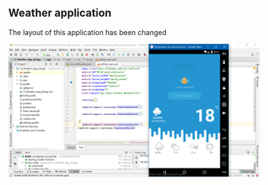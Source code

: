 ## Weather application

The layout of this application has been changed

![Design](designagain.png)

